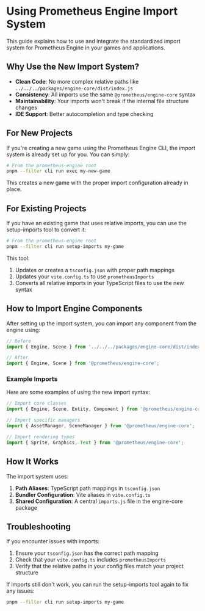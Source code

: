 # Using Prometheus Engine Import System

This guide explains how to use and integrate the standardized import system for Prometheus Engine in your games and applications.

## Why Use the New Import System?

- **Clean Code**: No more complex relative paths like `../../../packages/engine-core/dist/index.js`
- **Consistency**: All imports use the same `@prometheus/engine-core` syntax
- **Maintainability**: Your imports won't break if the internal file structure changes
- **IDE Support**: Better autocompletion and type checking

## For New Projects

If you're creating a new game using the Prometheus Engine CLI, the import system is already set up for you. You can simply:

```bash
# From the prometheus-engine root
pnpm --filter cli run exec my-new-game
```

This creates a new game with the proper import configuration already in place.

## For Existing Projects

If you have an existing game that uses relative imports, you can use the setup-imports tool to convert it:

```bash
# From the prometheus-engine root
pnpm --filter cli run setup-imports my-game
```

This tool:

1. Updates or creates a `tsconfig.json` with proper path mappings
2. Updates your `vite.config.ts` to use `prometheusImports`
3. Converts all relative imports in your TypeScript files to use the new syntax

## How to Import Engine Components

After setting up the import system, you can import any component from the engine using:

```typescript
// Before
import { Engine, Scene } from '../../../packages/engine-core/dist/index.js';

// After
import { Engine, Scene } from '@prometheus/engine-core';
```

### Example Imports

Here are some examples of using the new import syntax:

```typescript
// Import core classes
import { Engine, Scene, Entity, Component } from '@prometheus/engine-core';

// Import specific managers
import { AssetManager, SceneManager } from '@prometheus/engine-core';

// Import rendering types
import { Sprite, Graphics, Text } from '@prometheus/engine-core';
```

## How It Works

The import system uses:

1. **Path Aliases**: TypeScript path mappings in `tsconfig.json`
2. **Bundler Configuration**: Vite aliases in `vite.config.ts`
3. **Shared Configuration**: A central `imports.js` file in the engine-core package

## Troubleshooting

If you encounter issues with imports:

1. Ensure your `tsconfig.json` has the correct path mapping
2. Check that your `vite.config.ts` includes `prometheusImports`
3. Verify that the relative paths in your config files match your project structure

If imports still don't work, you can run the setup-imports tool again to fix any issues:

```bash
pnpm --filter cli run setup-imports my-game
```
